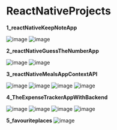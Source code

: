 # ReactNativeProjects

**1_reactNativeKeepNoteApp**

![image](https://github.com/MihirDavada/ReactNativeProjects/assets/101976200/86fc24db-a2c8-4a19-8ce0-f4db064057d3)
![image](https://github.com/MihirDavada/ReactNativeProjects/assets/101976200/222de681-6787-4062-b581-7e2e9129004a)

**2_reactNativeGuessTheNumberApp**

![image](https://github.com/MihirDavada/ReactNativeProjects/assets/101976200/dd171b94-d760-4aed-8931-6a7f1a1e76d9)
![image](https://github.com/MihirDavada/ReactNativeProjects/assets/101976200/02cae1de-ced6-4143-b0fe-e2bb50f4293f)

**3_reactNativeMealsAppContextAPI**

![image](https://github.com/MihirDavada/ReactNativeProjects/assets/101976200/62380845-d87b-4dc6-858f-8d75d738cbee)
![image](https://github.com/MihirDavada/ReactNativeProjects/assets/101976200/b82f78c7-febd-42b4-becf-66d903d75aef)
![image](https://github.com/MihirDavada/ReactNativeProjects/assets/101976200/07428ac4-69c9-47de-bf64-b132da675bdc)
![image](https://github.com/MihirDavada/ReactNativeProjects/assets/101976200/d6c6d974-bd8b-4e58-98e9-f5a3326f46cb)

**4_TheExpenseTrackerAppWithBackend**

![image](https://github.com/MihirDavada/ReactNativeProjects/assets/101976200/d6ba90fd-1331-41c4-8824-b82ca278ed26)
![image](https://github.com/MihirDavada/ReactNativeProjects/assets/101976200/96d1ab36-ec29-4572-a55a-a91d2f1d38de)
![image](https://github.com/MihirDavada/ReactNativeProjects/assets/101976200/bd888b70-c929-4f6f-bb9c-77b718ad0f39)
![image](https://github.com/MihirDavada/ReactNativeProjects/assets/101976200/f432515b-deab-4e79-8660-84ef1b3fa36a)

**5_favouriteplaces**
![image](https://github.com/MihirDavada/ReactNativeProjects/assets/101976200/8e2d7a1a-57af-47a2-94ed-6d34e20f140e)


